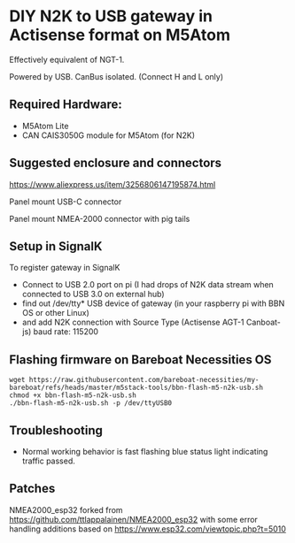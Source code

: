 # DIY N2K to USB gateway in Actisense format on M5Atom

Effectively equivalent of NGT-1.

Powered by USB. CanBus isolated. (Connect H and L only)

## Required Hardware:

- M5Atom Lite
- CAN CAIS3050G module for M5Atom (for N2K)

## Suggested enclosure and connectors

https://www.aliexpress.us/item/3256806147195874.html

Panel mount USB-C connector

Panel mount NMEA-2000 connector with pig tails

## Setup in SignalK

To register gateway in SignalK

- Connect to USB 2.0 port on pi (I had drops of N2K data stream when connected to USB 3.0 on external hub)
- find out /dev/tty* USB device of gateway (in your raspberry pi with BBN OS or other Linux)
- and add N2K connection with Source Type (Actisense AGT-1 Canboat-js) baud rate: 115200

## Flashing firmware on Bareboat Necessities OS

````
wget https://raw.githubusercontent.com/bareboat-necessities/my-bareboat/refs/heads/master/m5stack-tools/bbn-flash-m5-n2k-usb.sh
chmod +x bbn-flash-m5-n2k-usb.sh
./bbn-flash-m5-n2k-usb.sh -p /dev/ttyUSB0
````

## Troubleshooting

- Normal working behavior is fast flashing blue status light indicating traffic passed.

## Patches

NMEA2000_esp32 forked from https://github.com/ttlappalainen/NMEA2000_esp32
with some error handling additions
based on https://www.esp32.com/viewtopic.php?t=5010
